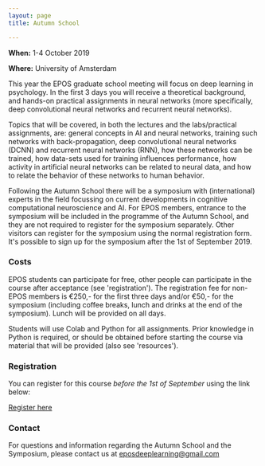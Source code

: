 ```yaml
---
layout: page
title: Autumn School

---
```



**When:**  1-4 October 2019


**Where:** University of Amsterdam


This year the EPOS graduate school meeting will focus on deep learning in psychology. 
In the first 3 days you will receive a theoretical background, and hands-on practical assignments in neural networks (more specifically, deep convolutional neural networks and recurrent neural networks). 

Topics that will be covered, in both the lectures and the labs/practical assignments, are: general concepts in AI and neural networks, training such networks with back-propagation, deep convolutional neural networks (DCNN) and recurrent neural networks (RNN), how these networks can be trained, how data-sets used for training influences performance, how activity in artificial neural networks can be related to neural data, and how to relate the behavior of these networks to human behavior.

Following the Autumn School there will be a symposium with (international) experts in the field focussing on current developments in cognitive computational neuroscience and AI. For EPOS members, entrance to the symposium will be included in the programme of the Autumn School, and they are not required to register for the symposium separately. Other visitors can register for the symposium using the normal registration form. It's possible to sign up for the symposium after the 1st of September 2019.


### Costs

EPOS students can participate for free, other people can participate in the course after acceptance (see 'registration'). The registration fee for non-EPOS members is €250,- for the first three days and/or €50,- for the symposium (including coffee breaks, lunch and drinks at the end of the symposium). Lunch will be provided on all days.

Students will use Colab and Python for all assignments. Prior knowledge in Python is required, or should be obtained before starting the course via material that will be provided (also see 'resources').

### Registration

You can register for this course *before the 1st of September* using the link below:

[Register here](https://forms.gle/8Kp31x7BqQ2KX9YX7)

### Contact
For questions and information regarding the Autumn School and the Symposium, please contact us at <eposdeeplearning@gmail.com> 

